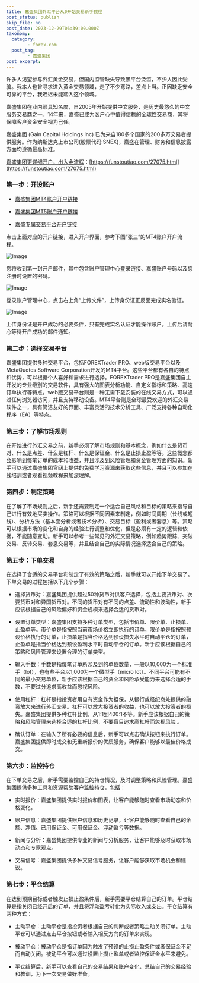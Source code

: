 ```yaml
---
title: 嘉盛集团外汇平台从0开始交易新手教程
post_status: publish
skip_file: no
post_date: 2023-12-29T06:39:00.000Z
taxonomy:
  category:
        - forex-com
  post_tag:
        - 嘉盛集团
post_excerpt: 
---
```

许多人渴望参与外汇黄金交易，但国内监管缺失导致黑平台泛滥，不少人因此受骗。我本人也曾寻求进入黄金交易领域，走了不少弯路，差点上当。正因缺乏安全可靠的平台，我迟迟未能踏入这个领域。

嘉盛集团在业内颇具知名度，自2005年开始提供中文服务，是历史最悠久的中文服务交易商之一。14年来，嘉盛已成为客户心中值得信赖的全球性交易商，其将保障客户资金安全视为己任。

嘉盛集团 (Gain Capital Holdings Inc) 已为来自180多个国家的200多万交易者提供服务。作为纳斯达克上市公司(股票代码:SNEX)，嘉盛在管理、财务和信息披露方面均遵循最高标准。

[嘉盛集团更详细开户，出入金流程](https://funstoutiao.com/27075.html)：[https://funstoutiao.com/27075.html](https://funstoutiao.com/27075.html)

### 第一步：开设账户

* [嘉盛集团MT4账户开户链接](https://s.ssgg.net/jsmt4)

* [嘉盛集团MT5账户开户链接](https://s.ssgg.net/jsmt5)

* [嘉盛专属交易平台开户链接](https://s.ssgg.net/js)

点击上面对应的开户链接，进入开户界面，参考下图“张三”的MT4账户开户流程。

![Image](https://prod-files-secure.s3.us-west-2.amazonaws.com/39ed1227-6d7d-4570-be36-9ccd4a2c4241/7a167aea-686b-400d-af59-4e18eb607a40/640.png?X-Amz-Algorithm=AWS4-HMAC-SHA256&X-Amz-Content-Sha256=UNSIGNED-PAYLOAD&X-Amz-Credential=ASIAZI2LB466QUPY2F6V%2F20251030%2Fus-west-2%2Fs3%2Faws4_request&X-Amz-Date=20251030T101309Z&X-Amz-Expires=3600&X-Amz-Security-Token=IQoJb3JpZ2luX2VjEDEaCXVzLXdlc3QtMiJGMEQCIFy74p3b6cTsLIB%2BbXStXwPv0k8fmrh2x%2BEWcy12Dea4AiBo9StakFfr9RNG3I2VXGTiBbZSwYgP1t5zSdcAlgPbUiqIBAjq%2F%2F%2F%2F%2F%2F%2F%2F%2F%2F8BEAAaDDYzNzQyMzE4MzgwNSIMMO7m1Wt7y7PjRsHQKtwD8MmZhkq019v9UuwJUNZN%2BONA0sEdiG670U5Bd5iw5GVi7XQJKzw%2Bw8K8pjXizrbZSvcwSZD4h9KDF2yLE4cpXYzHa04xsUHeoTj6NGO%2BfMYFURT2tUyQX1yI6OBQDT2ftKIS12zO2GUaU%2Bd66tJbY3DP%2FSB4LN4X63s1ubNQWMcmapniIfs9MI2H0i4Xib5Zzf86jc86nPdn5FWU2aPZQKtMqm9YqEyzZIDr%2FCuZJwT9TVKlkwB3WqG9xyfn2H99BlrpMG3pmi8j9BeOUoq4255IgLoZbXkj%2BbU1Zz7poyRNlE4o9UXchmRutCW1Ja44alemxz2rfh6PUoZt62NDgwCNZgszog%2FyAfkROOZ58k9cInlS%2FLjXs3%2FBsNY1lCSAOPE4zicu3Zug7fdpinDpCJy4TJdwln625ZFCqLpRKNbz2wJvGlSEKmM64duxbQPJLL%2BBGcIrSnsfH6SO1JhhkRkGphYomkhH7Y8fZCphkczRtQm6AYTjZJzcf6Aad9fXcn%2BcL4R9EkGGBzH7UjwUdbRhy8iwNQFyBkfpJrjJRqa6up6FWM0lC%2F%2Bx48tcGEvYYmyj09escmmhNUyiTf5AcJ4sAdk8dyFY1%2BP8XEXQ0JISVN2Ub%2Fr4UEzTH%2FowtteMyAY6pgFiP0Bphtso92TyAB4uQ7KCqr%2BtNGTusd%2BihLNjC7sANrG%2BaY2QPheNoj9WtFSl7ueF2N6t44S3CAXgIJb%2BqL2yYXZcpAKEo%2FpFTKMCAfrMqVxt9iyaW9kj4HVah882HrUIMI4Hqax8%2BXx1yq2VhdIm5SX17YIMXFFwn0ofeVRbtddfWtBs6NuB%2BMCNR0Jx%2BdKATN%2F71mZ5%2BEwn3CuNwwHnKF3E6mGk&X-Amz-Signature=b5bd32b3e9bb20fc6493bae872842524d879e6a03776d9eed488e5cf131483fc&X-Amz-SignedHeaders=host&x-amz-checksum-mode=ENABLED&x-id=GetObject)

您将收到第一封开户邮件，其中包含账户管理中心登录链接、嘉盛账户号码以及您注册时设置的密码。

![Image](https://prod-files-secure.s3.us-west-2.amazonaws.com/39ed1227-6d7d-4570-be36-9ccd4a2c4241/eaa1c6b3-2877-4284-a0e1-530e222c27fb/image.png?X-Amz-Algorithm=AWS4-HMAC-SHA256&X-Amz-Content-Sha256=UNSIGNED-PAYLOAD&X-Amz-Credential=ASIAZI2LB466QUPY2F6V%2F20251030%2Fus-west-2%2Fs3%2Faws4_request&X-Amz-Date=20251030T101309Z&X-Amz-Expires=3600&X-Amz-Security-Token=IQoJb3JpZ2luX2VjEDEaCXVzLXdlc3QtMiJGMEQCIFy74p3b6cTsLIB%2BbXStXwPv0k8fmrh2x%2BEWcy12Dea4AiBo9StakFfr9RNG3I2VXGTiBbZSwYgP1t5zSdcAlgPbUiqIBAjq%2F%2F%2F%2F%2F%2F%2F%2F%2F%2F8BEAAaDDYzNzQyMzE4MzgwNSIMMO7m1Wt7y7PjRsHQKtwD8MmZhkq019v9UuwJUNZN%2BONA0sEdiG670U5Bd5iw5GVi7XQJKzw%2Bw8K8pjXizrbZSvcwSZD4h9KDF2yLE4cpXYzHa04xsUHeoTj6NGO%2BfMYFURT2tUyQX1yI6OBQDT2ftKIS12zO2GUaU%2Bd66tJbY3DP%2FSB4LN4X63s1ubNQWMcmapniIfs9MI2H0i4Xib5Zzf86jc86nPdn5FWU2aPZQKtMqm9YqEyzZIDr%2FCuZJwT9TVKlkwB3WqG9xyfn2H99BlrpMG3pmi8j9BeOUoq4255IgLoZbXkj%2BbU1Zz7poyRNlE4o9UXchmRutCW1Ja44alemxz2rfh6PUoZt62NDgwCNZgszog%2FyAfkROOZ58k9cInlS%2FLjXs3%2FBsNY1lCSAOPE4zicu3Zug7fdpinDpCJy4TJdwln625ZFCqLpRKNbz2wJvGlSEKmM64duxbQPJLL%2BBGcIrSnsfH6SO1JhhkRkGphYomkhH7Y8fZCphkczRtQm6AYTjZJzcf6Aad9fXcn%2BcL4R9EkGGBzH7UjwUdbRhy8iwNQFyBkfpJrjJRqa6up6FWM0lC%2F%2Bx48tcGEvYYmyj09escmmhNUyiTf5AcJ4sAdk8dyFY1%2BP8XEXQ0JISVN2Ub%2Fr4UEzTH%2FowtteMyAY6pgFiP0Bphtso92TyAB4uQ7KCqr%2BtNGTusd%2BihLNjC7sANrG%2BaY2QPheNoj9WtFSl7ueF2N6t44S3CAXgIJb%2BqL2yYXZcpAKEo%2FpFTKMCAfrMqVxt9iyaW9kj4HVah882HrUIMI4Hqax8%2BXx1yq2VhdIm5SX17YIMXFFwn0ofeVRbtddfWtBs6NuB%2BMCNR0Jx%2BdKATN%2F71mZ5%2BEwn3CuNwwHnKF3E6mGk&X-Amz-Signature=d72b8029673e0aea77f7d6003bd00497a26776acf6bfa489e52525c97d62ba68&X-Amz-SignedHeaders=host&x-amz-checksum-mode=ENABLED&x-id=GetObject)

登录账户管理中心，点击右上角“上传文件”，上传身份证正反面完成实名验证。

![Image](https://prod-files-secure.s3.us-west-2.amazonaws.com/39ed1227-6d7d-4570-be36-9ccd4a2c4241/54090639-09fc-46b4-a135-e0289f707147/image.png?X-Amz-Algorithm=AWS4-HMAC-SHA256&X-Amz-Content-Sha256=UNSIGNED-PAYLOAD&X-Amz-Credential=ASIAZI2LB466QUPY2F6V%2F20251030%2Fus-west-2%2Fs3%2Faws4_request&X-Amz-Date=20251030T101309Z&X-Amz-Expires=3600&X-Amz-Security-Token=IQoJb3JpZ2luX2VjEDEaCXVzLXdlc3QtMiJGMEQCIFy74p3b6cTsLIB%2BbXStXwPv0k8fmrh2x%2BEWcy12Dea4AiBo9StakFfr9RNG3I2VXGTiBbZSwYgP1t5zSdcAlgPbUiqIBAjq%2F%2F%2F%2F%2F%2F%2F%2F%2F%2F8BEAAaDDYzNzQyMzE4MzgwNSIMMO7m1Wt7y7PjRsHQKtwD8MmZhkq019v9UuwJUNZN%2BONA0sEdiG670U5Bd5iw5GVi7XQJKzw%2Bw8K8pjXizrbZSvcwSZD4h9KDF2yLE4cpXYzHa04xsUHeoTj6NGO%2BfMYFURT2tUyQX1yI6OBQDT2ftKIS12zO2GUaU%2Bd66tJbY3DP%2FSB4LN4X63s1ubNQWMcmapniIfs9MI2H0i4Xib5Zzf86jc86nPdn5FWU2aPZQKtMqm9YqEyzZIDr%2FCuZJwT9TVKlkwB3WqG9xyfn2H99BlrpMG3pmi8j9BeOUoq4255IgLoZbXkj%2BbU1Zz7poyRNlE4o9UXchmRutCW1Ja44alemxz2rfh6PUoZt62NDgwCNZgszog%2FyAfkROOZ58k9cInlS%2FLjXs3%2FBsNY1lCSAOPE4zicu3Zug7fdpinDpCJy4TJdwln625ZFCqLpRKNbz2wJvGlSEKmM64duxbQPJLL%2BBGcIrSnsfH6SO1JhhkRkGphYomkhH7Y8fZCphkczRtQm6AYTjZJzcf6Aad9fXcn%2BcL4R9EkGGBzH7UjwUdbRhy8iwNQFyBkfpJrjJRqa6up6FWM0lC%2F%2Bx48tcGEvYYmyj09escmmhNUyiTf5AcJ4sAdk8dyFY1%2BP8XEXQ0JISVN2Ub%2Fr4UEzTH%2FowtteMyAY6pgFiP0Bphtso92TyAB4uQ7KCqr%2BtNGTusd%2BihLNjC7sANrG%2BaY2QPheNoj9WtFSl7ueF2N6t44S3CAXgIJb%2BqL2yYXZcpAKEo%2FpFTKMCAfrMqVxt9iyaW9kj4HVah882HrUIMI4Hqax8%2BXx1yq2VhdIm5SX17YIMXFFwn0ofeVRbtddfWtBs6NuB%2BMCNR0Jx%2BdKATN%2F71mZ5%2BEwn3CuNwwHnKF3E6mGk&X-Amz-Signature=5e07041be950454ef797f905d4527634605b4770307f1a1dc90f0901a7078be9&X-Amz-SignedHeaders=host&x-amz-checksum-mode=ENABLED&x-id=GetObject)

上传身份证是开户成功的必要条件，只有完成实名认证才能操作账户。上传后请耐心等待开户成功的邮件通知。

### 第二步：选择交易平台

嘉盛集团提供多种交易平台，包括FOREXTrader PRO、web版交易平台以及MetaQuotes Software Corporation开发的MT4平台。这些平台都有各自的特点和优势，可以根据个人喜好和需求进行选择。FOREXTrader PRO是嘉盛集团自主开发的专业级别的交易软件，具有强大的图表分析功能、自定义指标和策略、高速订单执行等特点。web版交易平台则是一种无需下载安装的在线交易方式，可以通过任何浏览器访问，并且支持移动设备。MT4平台则是全球最受欢迎的外汇交易软件之一，具有简洁友好的界面、丰富灵活的技术分析工具、广泛支持各种自动化程序（EA）等特点。

### 第三步：了解市场规则

在开始进行外汇交易之前，新手必须了解市场规则和基本概念，例如什么是货币对、什么是点差、什么是杠杆、什么是保证金、什么是止损止盈等等。这些概念都会影响到每笔订单的成本和收益，并且涉及到风险管理和资金管理方面的知识。新手可以通过嘉盛集团官网上提供的免费学习资源来获取这些信息，并且可以参加在线培训或者观看视频教程来加深理解。

### 第四步：制定策略

在了解了市场规则之后，新手还需要制定一个适合自己风格和目标的策略来指导自己进行有效地买卖操作。策略可以根据不同因素来制定，例如时间周期（长线或短线）、分析方法（基本面分析或者技术分析）、交易目标（盈利或者套息）等。策略可以根据市场的变化和自身的经验进行调整和优化，但是必须有一定的逻辑和依据，不能随意变动。新手可以参考一些常见的外汇交易策略，例如趋势跟踪、突破交易、反转交易、套息交易等，并且结合自己的实际情况选择适合自己的策略。

### 第五步：下单交易

在选择了合适的交易平台和制定了有效的策略之后，新手就可以开始下单交易了。下单交易的过程包括以下几个步骤：

* 选择货币对：嘉盛集团提供超过50种货币对供客户选择，包括主要货币对、次要货币对和异国货币对。不同的货币对有不同的点差、流动性和波动性，新手应该根据自己的风险偏好和资金规模来选择合适的货币对。

* 设置订单类型：嘉盛集团支持多种订单类型，包括市价单、限价单、止损单、止盈单等。市价单是指按照当前市场价格立即执行的订单，限价单是指按照预设价格执行的订单，止损单是指当价格达到预设损失水平时自动平仓的订单，止盈单是指当价格达到预设盈利水平时自动平仓的订单。新手应该根据自己的策略和风险管理来设置合理的订单类型。

* 输入手数：手数是指每笔订单所涉及到的单位数量，一般以10,000为一个标准手（lot），也有些平台以1,000为一个微型手（micro lot）。不同平台可能有不同的最小交易单位，新手应该根据自己的资金和风险承受能力来选择合适的手数，不要过分追求高收益而忽视风险。

* 使用杠杆：杠杆是指投资者用自有资金作为担保，从银行或经纪商处提供的融资放大来进行外汇交易。杠杆可以放大投资者的收益，也可以放大投资者的损失。嘉盛集团提供多种杠杆比例，从1:1到400:1不等。新手应该根据自己的策略和风险管理来选择合适的杠杆比例，不要盲目追求高杠杆而忽视风险 。

* 确认订单：在输入了所有必要的信息后，新手可以点击确认按钮来执行订单。嘉盛集团提供即时成交和无重新报价的优质服务，确保客户能够以最佳价格成交。

### 第六步：监控持仓

在下单交易之后，新手需要监控自己的持仓情况，及时调整策略和风险管理。嘉盛集团提供多种工具和资源帮助客户监控持仓，包括：

* 实时报价：嘉盛集团提供实时报价和图表，让客户能够随时查看市场动态和价格变化。

* 账户信息：嘉盛集团提供账户信息和历史记录，让客户能够随时查看自己的余额、净值、已用保证金、可用保证金、浮动盈亏等数据。

* 新闻与分析：嘉盛集团提供专业的新闻与分析服务，让客户能够及时获取市场动态和专家观点。

* 交易信号：嘉盛集团提供多种交易信号服务，让客户能够获取市场机会和建议。

### 第七步：平仓结算

在达到预期目标或者触发止损止盈条件后，新手需要平仓结算自己的订单。平仓结算是指关闭已经开启的订单，并且将浮动盈亏转化为实际收入或支出。平仓结算有两种方式：

* 主动平仓：主动平仓是指投资者根据自己的判断或者策略主动关闭订单。主动平仓可以通过点击平仓按钮或者输入相反方向的订单来实现。

* 被动平仓：被动平仓是指订单因为触发了预设的止损止盈条件或者保证金不足而自动关闭。被动平仓可以通过设置止损止盈单或者监控保证金水平来避免。

* 平仓结算后，新手可以查看自己的交易结果和账户变化，总结自己的交易经验和教训，为下一次交易做好准备。